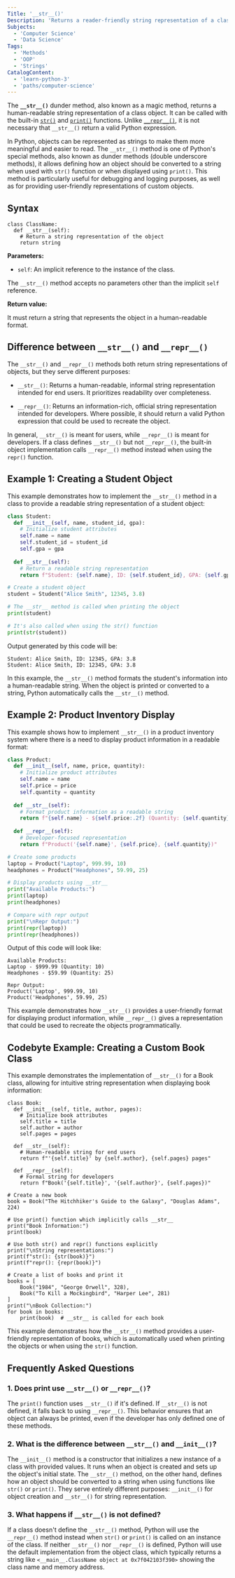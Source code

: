 ```yaml
---
Title: '__str__()'
Description: 'Returns a reader-friendly string representation of a class object.'
Subjects:
  - 'Computer Science'
  - 'Data Science'
Tags:
  - 'Methods'
  - 'OOP'
  - 'Strings'
CatalogContent:
  - 'learn-python-3'
  - 'paths/computer-science'
---
```


The **`__str__()`** dunder method, also known as a magic method, returns a human-readable string representation of a class object. It can be called with the built-in [`str()`](https://www.codecademy.com/resources/docs/python/built-in-functions/str) and [`print()`](https://www.codecademy.com/resources/docs/python/built-in-functions/print) functions. Unlike [`__repr__()`](https://www.codecademy.com/resources/docs/python/dunder-methods/repr), it is not necessary that `__str__()` return a valid Python expression.

In Python, objects can be represented as strings to make them more meaningful and easier to read. The `__str__()` method is one of Python's special methods, also known as dunder methods (double underscore methods), it allows defining how an object should be converted to a string when used with `str()` function or when displayed using `print()`. This method is particularly useful for debugging and logging purposes, as well as for providing user-friendly representations of custom objects.

## Syntax

```pseudo
class ClassName:
  def __str__(self):
    # Return a string representation of the object
    return string
```

**Parameters:**

- `self`: An implicit reference to the instance of the class.

The `__str__()` method accepts no parameters other than the implicit `self` reference. 

**Return value:**

It must return a string that represents the object in a human-readable format.

## Difference between `__str__()` and `__repr__()`

The `__str__()` and `__repr__()` methods both return string representations of objects, but they serve different purposes:

- `__str__()`: Returns a human-readable, informal string representation intended for end users. It prioritizes readability over completeness.
  
- `__repr__()`: Returns an information-rich, official string representation intended for developers. Where possible, it should return a valid Python expression that could be used to recreate the object.

In general, `__str__()` is meant for users, while `__repr__()` is meant for developers. If a class defines `__str__()` but not `__repr__()`, the built-in object implementation calls `__repr__()` method instead when using the `repr()` function.

## Example 1: Creating a Student Object

This example demonstrates how to implement the `__str__()` method in a class to provide a readable string representation of a student object:

```py
class Student:
  def __init__(self, name, student_id, gpa):
    # Initialize student attributes
    self.name = name
    self.student_id = student_id
    self.gpa = gpa
    
  def __str__(self):
    # Return a readable string representation
    return f"Student: {self.name}, ID: {self.student_id}, GPA: {self.gpa}"

# Create a student object
student = Student("Alice Smith", 12345, 3.8)

# The __str__ method is called when printing the object
print(student)

# It's also called when using the str() function
print(str(student))
```

Output generated by this code will be:

```shell
Student: Alice Smith, ID: 12345, GPA: 3.8
Student: Alice Smith, ID: 12345, GPA: 3.8
```

In this example, the `__str__()` method formats the student's information into a human-readable string. When the object is printed or converted to a string, Python automatically calls the `__str__()` method.

## Example 2: Product Inventory Display

This example shows how to implement `__str__()` in a product inventory system where there is a need to display product information in a readable format:

```py
class Product:
  def __init__(self, name, price, quantity):
    # Initialize product attributes
    self.name = name
    self.price = price
    self.quantity = quantity
    
  def __str__(self):
    # Format product information as a readable string
    return f"{self.name} - ${self.price:.2f} (Quantity: {self.quantity})"
    
  def __repr__(self):
    # Developer-focused representation
    return f"Product('{self.name}', {self.price}, {self.quantity})"

# Create some products
laptop = Product("Laptop", 999.99, 10)
headphones = Product("Headphones", 59.99, 25)

# Display products using __str__
print("Available Products:")
print(laptop)
print(headphones)

# Compare with repr output
print("\nRepr Output:")
print(repr(laptop))
print(repr(headphones))
```

Output of this code will look like:

```shell
Available Products:
Laptop - $999.99 (Quantity: 10)
Headphones - $59.99 (Quantity: 25)

Repr Output:
Product('Laptop', 999.99, 10)
Product('Headphones', 59.99, 25)
```

This example demonstrates how `__str__()` provides a user-friendly format for displaying product information, while `__repr__()` gives a representation that could be used to recreate the objects programmatically.

## Codebyte Example: Creating a Custom Book Class

This example demonstrates the implementation of `__str__()` for a Book class, allowing for intuitive string representation when displaying book information:

```codebyte/python
class Book:
  def __init__(self, title, author, pages):
    # Initialize book attributes
    self.title = title
    self.author = author
    self.pages = pages
    
  def __str__(self):
    # Human-readable string for end users
    return f"'{self.title}' by {self.author}, {self.pages} pages"
   
  def __repr__(self):
    # Formal string for developers
    return f"Book('{self.title}', '{self.author}', {self.pages})"

# Create a new book
book = Book("The Hitchhiker's Guide to the Galaxy", "Douglas Adams", 224)

# Use print() function which implicitly calls __str__
print("Book Information:")
print(book)

# Use both str() and repr() functions explicitly
print("\nString representations:")
print(f"str(): {str(book)}")
print(f"repr(): {repr(book)}")

# Create a list of books and print it
books = [
    Book("1984", "George Orwell", 328),
    Book("To Kill a Mockingbird", "Harper Lee", 281)
]
print("\nBook Collection:")
for book in books:
    print(book)  # __str__ is called for each book
```

This example demonstrates how the `__str__()` method provides a user-friendly representation of books, which is automatically used when printing the objects or when using the `str()` function.

## Frequently Asked Questions

### 1. Does print use `__str__()` or `__repr__()`?
The `print()` function uses `__str__()` if it's defined. If `__str__()` is not defined, it falls back to using `__repr__()`. This behavior ensures that an object can always be printed, even if the developer has only defined one of these methods.

### 2. What is the difference between `__str__()` and `__init__()`?
The `__init__()` method is a constructor that initializes a new instance of a class with provided values. It runs when an object is created and sets up the object's initial state. The `__str__()` method, on the other hand, defines how an object should be converted to a string when using functions like `str()` or `print()`. They serve entirely different purposes: `__init__()` for object creation and `__str__()` for string representation.

### 3. What happens if `__str__()` is not defined?
If a class doesn't define the `__str__()` method, Python will use the `__repr__()` method instead when `str()` or `print()` is called on an instance of the class. If neither `__str__()` nor `__repr__()` is defined, Python will use the default implementation from the object class, which typically returns a string like `<__main__.ClassName object at 0x7f042103f390>` showing the class name and memory address.
